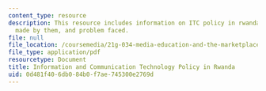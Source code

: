 ```yaml
---
content_type: resource
description: This resource includes information on ITC policy in rwanda, progress
  made by them, and problem faced.
file: null
file_location: /coursemedia/21g-034-media-education-and-the-marketplace-fall-2005/0d481f406db084b0f7ae745300e2769d_MIT21G_034F05_ictrwanda.pdf
file_type: application/pdf
resourcetype: Document
title: Information and Communication Technology Policy in Rwanda
uid: 0d481f40-6db0-84b0-f7ae-745300e2769d
---
```

